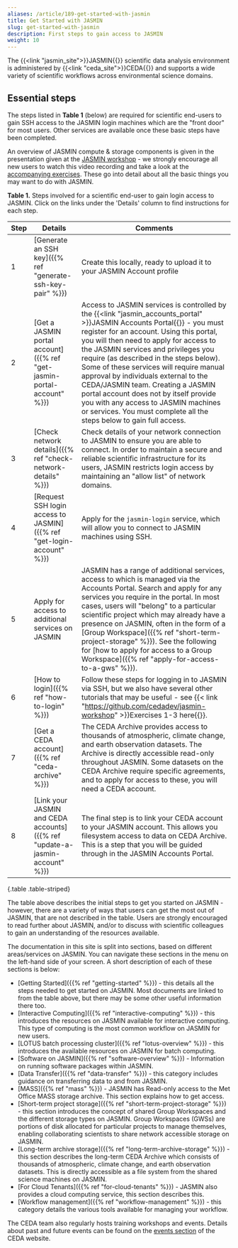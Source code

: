 ```yaml
---
aliases: /article/189-get-started-with-jasmin
title: Get Started with JASMIN
slug: get-started-with-jasmin
description: First steps to gain access to JASMIN
weight: 10
---
```


The {{<link "jasmin_site">}}JASMIN{{</link>}} scientific data analysis environment is
administered by {{<link "ceda_site">}}CEDA{{</link>}} and supports a wide variety of
scientific workflows across environmental science domains.

## Essential steps

The steps listed in **Table 1** (below) are required for scientific end-users
to gain SSH access to the JASMIN login machines which are the "front door" for
most users. Other services are available once these basic steps have been
completed.

An overview of JASMIN compute & storage components is given in the
presentation given at the [JASMIN workshop](https://github.com/cedadev/jasmin-workshop) \- we strongly encourage all new users to watch this video recording
and take a look at the [accompanying
exercises](https://github.com/cedadev/jasmin-workshop). These go into detail
about all the basic things you may want to do with JASMIN.

**Table 1.** Steps involved for a scientific end-user to gain login access to
JASMIN. Click on the links under the 'Details' column to find instructions for
each step.

Step  |  Details  |  Comments  
---|---|---  
1  |  [Generate an SSH key]({{% ref "generate-ssh-key-pair" %}}) |  Create this locally, ready to upload it to your JASMIN Account profile  
2  |  [Get a JASMIN portal account]({{% ref "get-jasmin-portal-account" %}}) |  Access to JASMIN services is controlled by the {{<link "jasmin_accounts_portal" >}}JASMIN Accounts Portal{{</link>}} \- you must register for an account. Using this portal, you will then need to apply for access to the JASMIN services and privileges you require (as described in the steps below). Some of these services will require manual approval by individuals external to the CEDA/JASMIN team. Creating a JASMIN portal account does not by itself provide you with any access to JASMIN machines or services. You must complete all the steps below to gain full access.  
3  |  [Check network details]({{% ref "check-network-details" %}}) |Check details of your network connection to JASMIN to ensure you are able to connect.   In order to maintain a secure and reliable scientific infrastructure for its users, JASMIN restricts login access by maintaining an "allow list" of network domains.
4  |  [Request SSH login access to JASMIN]({{% ref "get-login-account" %}}) |  Apply for the `jasmin-login` service, which will allow you to connect to JASMIN machines using SSH.  
5  |  Apply for access to additional services on JASMIN  |  JASMIN has a range of additional services, access to which is managed via the Accounts Portal. Search and apply for any services you require in the portal. In most cases, users will "belong" to a particular scientific project which may already have a presence on JASMIN, often in the form of a [Group Workspace]({{% ref "short-term-project-storage" %}}). See the following for [how to apply for access to a Group Workspace]({{% ref "apply-for-access-to-a-gws" %}}).
6  |  [How to login]({{% ref "how-to-login" %}}) |  Follow these steps for logging in to JASMIN via SSH, but we also have several other tutorials that may be useful - see {{< link "https://github.com/cedadev/jasmin-workshop" >}}Exercises 1-3 here{{</link>}}.
7  |  [Get a CEDA account]({{% ref "ceda-archive" %}}) |  The CEDA Archive provides access to thousands of atmospheric, climate change, and earth observation datasets. The Archive is directly accessible read-only throughout JASMIN. Some datasets on the CEDA Archive require specific agreements, and to apply for access to these, you will need a CEDA account.  
8  |  [Link your JASMIN and CEDA accounts]({{% ref "update-a-jasmin-account" %}})  |  The final step is to link your CEDA account to your JASMIN account. This allows you filesystem access to data on CEDA Archive. This is a step that you will be guided through in the JASMIN Accounts Portal.
{.table .table-striped}
  
The table above describes the initial steps to get you started on JASMIN -
however, there are a variety of ways that users can get the most out of
JASMIN, that are not described in the table. Users are strongly encouraged to
read further about JASMIN, and/or to discuss with scientific colleagues to
gain an understanding of the resources available.

The documentation in this site is split into sections, based on different
areas/services on JASMIN. You can navigate these sections in the menu on the
left-hand side of your screen. A short description of each of these sections
is below:

- [Getting Started]({{% ref "getting-started" %}}) \- this details all the steps needed to get started on JASMIN. Most documents are linked to from the table above, but there may be some other useful information there too.
- [Interactive Computing]({{% ref "interactive-computing" %}}) \- this introduces the resources on JASMIN available for interactive computing. This type of computing is the most common workflow on JASMIN for new users.
- [LOTUS batch processing cluster]({{% ref "lotus-overview" %}}) \- this introduces the available resources on JASMIN for batch computing.
- [Software on JASMIN]({{% ref "software-overview" %}}) \- Information on running software packages within JASMIN.
- [Data Transfer]({{% ref "data-transfer" %}}) \- this category includes guidance on transferring data to and from JASMIN.
- [MASS]({{% ref "mass" %}}) \- JASMIN has Read-only access to the Met Office MASS storage archive. This section explains how to get access.
- [Short-term project storage]({{% ref "short-term-project-storage" %}}) \- this section introduces the concept of shared Group Workspaces and the different storage types on JASMIN. Group Workspaces (GWSs) are portions of disk allocated for particular projects to manage themselves, enabling collaborating scientists to share network accessible storage on JASMIN. 
- [Long-term archive storage]({{% ref "long-term-archive-storage" %}}) \- this section describes the long-term CEDA Archive which consists of thousands of atmospheric, climate change, and earth observation datasets. This is directly accessible as a file system from the shared science machines on JASMIN.
- [For Cloud Tenants]({{% ref "for-cloud-tenants" %}}) \- JASMIN also provides a cloud computing service, this section describes this. 
- [Workflow management]({{% ref "workflow-management" %}}) \- this category details the various tools available for managing your workflow.

The CEDA team also regularly hosts training workshops and events. Details
about past and future events can be found on the [events
section](https://www.ceda.ac.uk/events/) of the CEDA website.

